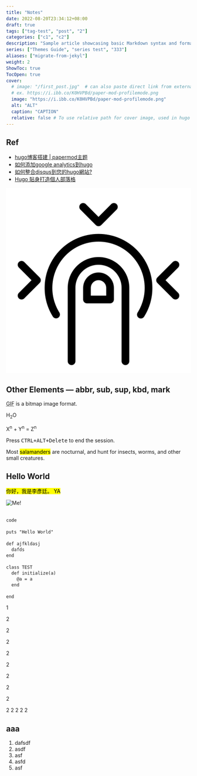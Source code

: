 ```yaml
---
title: "Notes"
date: 2022-08-20T23:34:12+08:00
draft: true
tags: ["tag-test", "post", "2"]
categories: ["c1", "c2"]
description: "Sample article showcasing basic Markdown syntax and formatting for HTML elements."
series: ["Themes Guide", "series test", "333"]
aliases: ["migrate-from-jekyl"]
weight: 2
ShowToc: true
TocOpen: true
cover:
  # image: "/first_post.jpg"  # can also paste direct link from external site
  # ex. https://i.ibb.co/K0HVPBd/paper-mod-profilemode.png
  image: "https://i.ibb.co/K0HVPBd/paper-mod-profilemode.png"
  alt: "ALT"
  caption: "CAPTION"
  relative: false # To use relative path for cover image, used in hugo Page-bundles
---
```

## Ref
- [hugo博客搭建 | papermod主题](https://www.sulvblog.cn/posts/blog/build_hugo/#4%e9%85%8d%e7%bd%ae%e6%96%87%e4%bb%b6)
- [如何添加google analytics到hugo](https://andrewu.page/zh-tw/archives/)
- [如何整合disqus到您的hugo網站?](https://andrewu.page/zh-tw/2022/02/%e5%a6%82%e4%bD%95%E6%95%B4%E5%90%88disqus%E5%88%B0%E6%82%A8%E7%9A%84hugo%E7%B6%B2%E7%AB%99/)
- [Hugo 貼身打造個人部落格](https://ithelp.ithome.com.tw/users/20106430/ironman/3613)

![image](img.png)


## Other Elements — abbr, sub, sup, kbd, mark

<abbr title="Graphics Interchange Format">GIF</abbr> is a bitmap image format.

H<sub>2</sub>O

X<sup>n</sup> + Y<sup>n</sup> = Z<sup>n</sup>

Press <kbd><kbd>CTRL</kbd>+<kbd>ALT</kbd>+<kbd>Delete</kbd></kbd> to end the session.

Most <mark>salamanders</mark> are nocturnal, and hunt for insects, worms, and other small creatures.
## Hello World

<mark> 你好，我是李彥廷。 YA </mark>

![Me!](/Xnip2022-06-27_15-31-42.jpg)


```

code

puts "Hello World"

def ajfkldasj
  dafds
end

class TEST
  def initialize(a)
    @a = a
  end

end
```
1

2

2

2

2


2

2


2

2

2
2
2
2
2


## aaa
1. dafsdf
2. asdf
3. asf
4. asfd
5. asf
